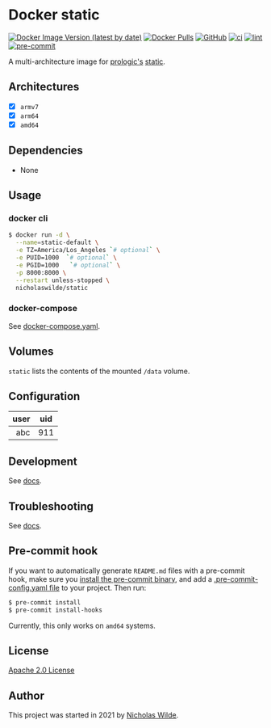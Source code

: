 # Docker static
[![Docker Image Version (latest by date)](https://img.shields.io/docker/v/nicholaswilde/static)](https://hub.docker.com/r/nicholaswilde/static)
[![Docker Pulls](https://img.shields.io/docker/pulls/nicholaswilde/static)](https://hub.docker.com/r/nicholaswilde/static)
[![GitHub](https://img.shields.io/github/license/nicholaswilde/docker-static)](./LICENSE)
[![ci](https://github.com/nicholaswilde/docker-static/workflows/ci/badge.svg)](https://github.com/nicholaswilde/docker-static/actions?query=workflow%3Aci)
[![lint](https://github.com/nicholaswilde/docker-static/workflows/lint/badge.svg?branch=main)](https://github.com/nicholaswilde/docker-static/actions?query=workflow%3Alint)
[![pre-commit](https://img.shields.io/badge/pre--commit-enabled-brightgreen?logo=pre-commit&logoColor=white)](https://github.com/pre-commit/pre-commit)

A multi-architecture image for [prologic's](https://github.com/prologic) [static](https://github.com/prologic/static).

## Architectures

* [x] `armv7`
* [x] `arm64`
* [x] `amd64`

## Dependencies

* None

## Usage
### docker cli

```bash
$ docker run -d \
  --name=static-default \
  -e TZ=America/Los_Angeles `# optional` \
  -e PUID=1000  `# optional` \
  -e PGID=1000   `# optional` \
  -p 8000:8000 \
  --restart unless-stopped \
  nicholaswilde/static
```

### docker-compose

See [docker-compose.yaml](./docker-compose.yaml).

## Volumes

`static` lists the contents of the mounted `/data` volume.

## Configuration

|user | uid |
|----:|:---:|
| abc | 911 |

## Development

See [docs](https://nicholaswilde.io/docker-docs/development/).

## Troubleshooting

See [docs](https://nicholaswilde.io/docker-docs/troubleshooting/).

## Pre-commit hook

If you want to automatically generate `README.md` files with a pre-commit hook, make sure you
[install the pre-commit binary](https://pre-commit.com/#install), and add a [.pre-commit-config.yaml file](./.pre-commit-config.yaml)
to your project. Then run:

```bash
$ pre-commit install
$ pre-commit install-hooks
```
Currently, this only works on `amd64` systems.

## License

[Apache 2.0 License](./LICENSE)

## Author
This project was started in 2021 by [Nicholas Wilde](https://github.com/nicholaswilde/).
